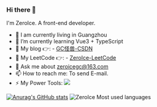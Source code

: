 
### Hi there 👋
I'm ZeroIce. A front-end developer.

- 🔭 I am currently living in Guangzhou
- 🌱 I’m currently learning Vue3 + TypeScript
- 👯 My blog 👉: - [GC怪兽-CSDN](https://blog.csdn.net/weixin_41593408?spm=1000.2115.3001.5343)
- 🤔 My LeetCode 👉: - [ZeroIce-LeetCode](https://leetcode-cn.com/u/zeroice/)
- 💬 Ask me about zeroicegc@163.com
- 📫 How to reach me: To send E-mail.
- ⚡ My Power Tools: ![](https://img.shields.io/badge/Edit-VsCode-blue)

[![Anurag's GitHub stats](https://github-readme-stats.vercel.app/api?username=vicksiyi)](https://github.com/anuraghazra/github-readme-stats)
![ZeroIce Most used languages](https://github-readme-stats.vercel.app/api/top-langs/?username=vicksiyi&layout=compact&hide_border=true&langs_count=10)

